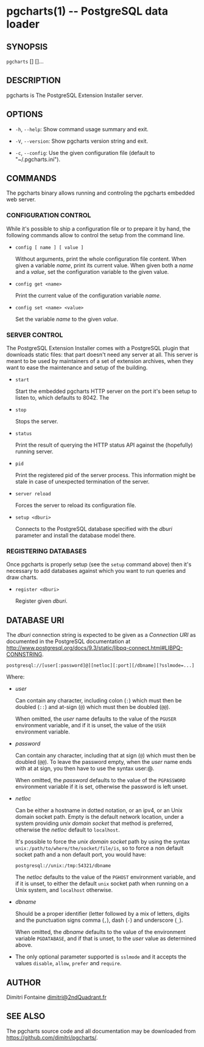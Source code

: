 # pgcharts(1) -- PostgreSQL data loader

## SYNOPSIS

`pgcharts` [<options>] [<command-file>]...

## DESCRIPTION

pgcharts is The PostgreSQL Extension Installer server.

## OPTIONS

  * `-h`, `--help`:
    Show command usage summary and exit.

  * `-V`, `--version`:
    Show pgcharts version string and exit.

  * `-c`, `--config`:
    Use the given configuration file (default to "~/.pgcharts.ini").

## COMMANDS

The pgcharts binary allows running and controling the pgcharts embedded web
server.

### CONFIGURATION CONTROL

While it's possible to ship a configuration file or to prepare it by hand,
the following commands allow to control the setup from the command line.

  - `config [ name ] [ value ]`
     
    Without arguments, print the whole configuration file content. When
    given a variable *name*, print its current value. When given both a
    *name* and a *value*, set the configuration variable to the given value.
     
  - `config get <name>`
    
    Print the current value of the configuration variable *name*.

  - `config set <name> <value>`
    
    Set the variable *name* to the given *value*.

### SERVER CONTROL

The PostgreSQL Extension Installer comes with a PostgreSQL plugin that
downloads static files: that part doesn't need any server at all. This
server is meant to be used by maintainers of a set of extension archives,
when they want to ease the maintenance and setup of the building.

  - `start`
     
    Start the embedded pgcharts HTTP server on the port it's been setup to
    listen to, which defaults to 8042. The
     
  - `stop`
     
    Stops the server.
     
  - `status`
    
    Print the result of querying the HTTP status API against the (hopefully)
    running server.

  - `pid`
    
    Print the registered pid of the server process. This information might
    be stale in case of unexpected termination of the server.

  - `server reload`
    
    Forces the server to reload its configuration file.
    
  - `setup <dburi>`
    
    Connects to the PostgreSQL database specified with the *dburi* parameter
    and install the database model there.

### REGISTERING DATABASES

Once pgcharts is properly setup (see the `setup` command above) then it's
necessary to add databases against which you want to run queries and draw
charts.

  - `register <dburi>`
  
    Register given *dburi*.

## DATABASE URI

The *dburi* connection string is expected to be given as a *Connection URI*
as documented in the PostgreSQL documentation at
http://www.postgresql.org/docs/9.3/static/libpq-connect.html#LIBPQ-CONNSTRING.

    postgresql://[user[:password]@][netloc][:port][/dbname][?sslmode=...]

Where:

  - *user*

    Can contain any character, including colon (`:`) which must then be
    doubled (`::`) and at-sign (`@`) which must then be doubled (`@@`).
    
    When omitted, the *user* name defaults to the value of the `PGUSER`
    environment variable, and if it is unset, the value of the `USER`
    environment variable.

  - *password*

	Can contain any character, including that at sign (`@`) which must then
	be doubled (`@@`). To leave the password empty, when the *user* name
	ends with at at sign, you then have to use the syntax user:@.

    When omitted, the *password* defaults to the value of the `PGPASSWORD`
    environment variable if it is set, otherwise the password is left
    unset.

  - *netloc*

    Can be either a hostname in dotted notation, or an ipv4, or an Unix
    domain socket path. Empty is the default network location, under a
    system providing *unix domain socket* that method is preferred, otherwise
    the *netloc* default to `localhost`.

	It's possible to force the *unix domain socket* path by using the syntax
	`unix:/path/to/where/the/socket/file/is`, so to force a non default
	socket path and a non default port, you would have:

	    postgresql://unix:/tmp:54321/dbname

    The *netloc* defaults to the value of the `PGHOST` environment
    variable, and if it is unset, to either the default `unix` socket path
    when running on a Unix system, and `localhost` otherwise.

  - *dbname*

	Should be a proper identifier (letter followed by a mix of letters,
	digits and the punctuation signs comma (`,`), dash (`-`) and underscore
	(`_`).

    When omitted, the *dbname* defaults to the value of the environment
    variable `PGDATABASE`, and if that is unset, to the *user* value as
    determined above.

  - The only optional parameter supported is `sslmode` and it accepts the
    values `disable`, `allow`, `prefer` and `require`.

## AUTHOR

Dimitri Fontaine <dimitri@2ndQuadrant.fr>

## SEE ALSO

The pgcharts source code and all documentation may be downloaded from
<https://github.com/dimitri/pgcharts/>.
